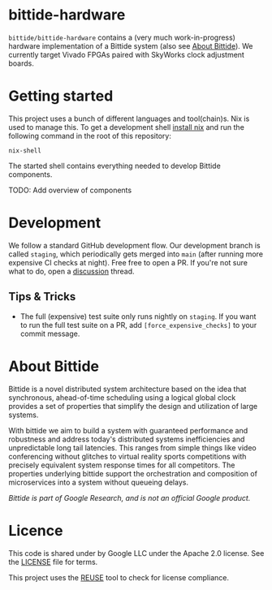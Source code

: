 <!--
SPDX-FileCopyrightText: 2022 Google LLC

SPDX-License-Identifier: Apache-2.0
-->

# bittide-hardware
`bittide/bittide-hardware` contains a (very much work-in-progress) hardware
implementation of a Bittide system (also see [About Bittide](#about-bittide)). We
currently target Vivado FPGAs paired with SkyWorks clock adjustment boards.

# Getting started
This project uses a bunch of different languages and tool(chain)s. Nix is used
to manage this. To get a development shell [install nix](https://nixos.org/download.html)
and run the following command in the root of this repository:

```
nix-shell
```

The started shell contains everything needed to develop Bittide components.

TODO: Add overview of components

# Development
We follow a standard GitHub development flow. Our development branch is called `staging`, which periodically gets merged into `main` (after running more expensive CI checks at night). Free free to open a PR. If you're not sure what to do, open a [discussion](https://github.com/bittide/bittide-hardware/discussions) thread.

## Tips & Tricks

  * The full (expensive) test suite only runs nightly on `staging`. If you want to run the full test suite on a PR, add `[force_expensive_checks]` to your commit message.

# About Bittide
Bittide is a novel distributed system architecture based on the idea
that synchronous, ahead-of-time scheduling using a logical global
clock provides a set of properties that simplify the design and
utilization of large systems.

With bittide we aim to build a system with guaranteed performance and
robustness and address today's distributed systems inefficiencies and
unpredictable long tail latencies. This ranges from simple things like
video conferencing without glitches to virtual reality sports
competitions with precisely equivalent system response times for all
competitors. The properties underlying bittide support the
orchestration and composition of microservices into a system without
queueing delays.

_Bittide is part of Google Research, and is not an official Google product._

# Licence

This code is shared under by Google LLC under the Apache 2.0
license. See the [LICENSE](LICENSES/Apache-2.0.txt) file for terms.

This project uses the [REUSE](https://reuse.software/) tool to check for
license compliance.
